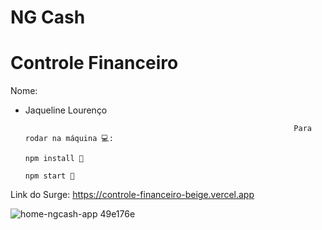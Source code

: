 #                                                                          NG Cash
#                                                                    Controle Financeiro
Nome: 
- Jaqueline Lourenço


                                                                  Para rodar na máquina 💻:
                                                                        npm install 📌
                                                                        npm start 📌
                                                                        
Link do Surge: 
https://controle-financeiro-beige.vercel.app

![home-ngcash-app 49e176e](https://user-images.githubusercontent.com/83045484/203164516-c84592f1-fabc-405c-a8d5-16b3c05bfee1.png)
